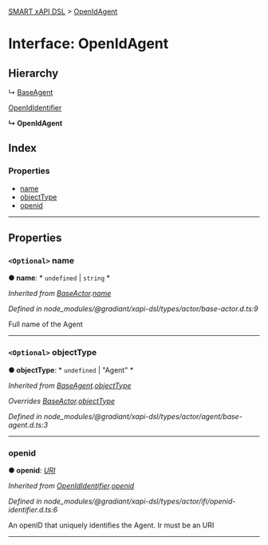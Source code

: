 [SMART xAPI DSL](../README.md) > [OpenIdAgent](../interfaces/openidagent.md)

# Interface: OpenIdAgent

## Hierarchy

↳  [BaseAgent](baseagent.md)

 [OpenIdIdentifier](openididentifier.md)

**↳ OpenIdAgent**

## Index

### Properties

* [name](openidagent.md#name)
* [objectType](openidagent.md#objecttype)
* [openid](openidagent.md#openid)

---

## Properties

<a id="name"></a>

### `<Optional>` name

**● name**: * `undefined` &#124; `string`
*

*Inherited from [BaseActor](baseactor.md).[name](baseactor.md#name)*

*Defined in node_modules/@gradiant/xapi-dsl/types/actor/base-actor.d.ts:9*

Full name of the Agent

___
<a id="objecttype"></a>

### `<Optional>` objectType

**● objectType**: * `undefined` &#124; "Agent"
*

*Inherited from [BaseAgent](baseagent.md).[objectType](baseagent.md#objecttype)*

*Overrides [BaseActor](baseactor.md).[objectType](baseactor.md#objecttype)*

*Defined in node_modules/@gradiant/xapi-dsl/types/actor/agent/base-agent.d.ts:3*

___
<a id="openid"></a>

###  openid

**● openid**: *[URI](../#uri)*

*Inherited from [OpenIdIdentifier](openididentifier.md).[openid](openididentifier.md#openid)*

*Defined in node_modules/@gradiant/xapi-dsl/types/actor/ifi/openid-identifier.d.ts:6*

An openID that uniquely identifies the Agent. Ir must be an URI

___

